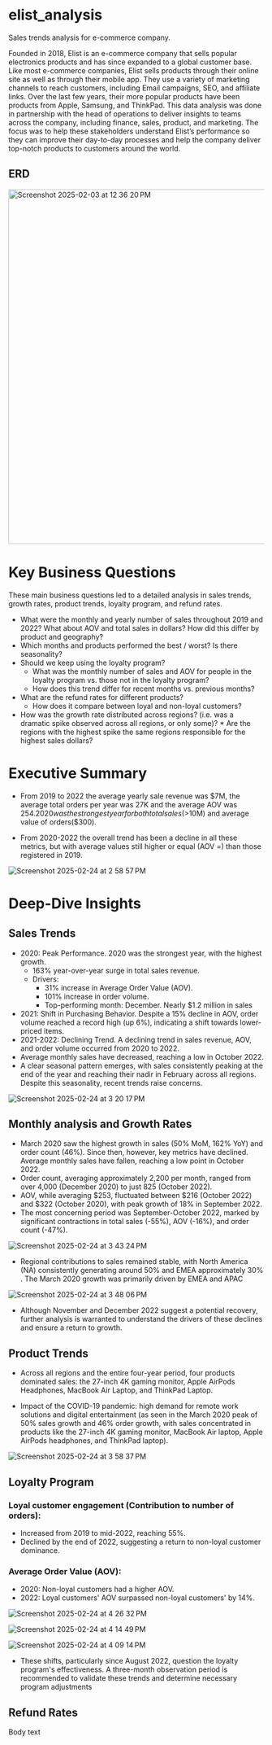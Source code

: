 # elist_analysis
Sales trends analysis for e-commerce company.

Founded in 2018, Elist is an e-commerce company that sells popular electronics products and has since expanded to a global customer base. Like most e-commerce companies, Elist sells products through their online site as well as through their mobile app. They use a variety of marketing channels to reach customers, including Email campaigns, SEO, and affiliate links. Over the last few years, their more popular products have been products from Apple, Samsung, and ThinkPad. 
This data analysis was done in partnership with the head of operations to deliver insights to teams across the company, including finance, sales, product, and marketing. The focus was to help these stakeholders understand Elist’s performance so they can improve their day-to-day processes and help the company deliver top-notch products to customers around the world.

## ERD
<img width="697" alt="Screenshot 2025-02-03 at 12 36 20 PM" src="https://github.com/user-attachments/assets/4e7cdfbe-6919-4c3e-838e-0b31abb9b6bb" />

# Key Business Questions

These main business questions led to a detailed analysis in sales trends, growth rates, product trends, loyalty program, and refund rates. 

* What were the monthly and yearly number of sales throughout 2019 and 2022? What about AOV and total sales in dollars? How did this differ by product and geography?
* Which months and products performed the best / worst? Is there seasonality?
* Should we keep using the loyalty program?
    * What was the monthly number of sales and AOV for people in the loyalty program vs. those not in the loyalty program?
    * How does this trend differ for recent months vs. previous months?
* What are the refund rates for different products?
    * How does it compare between loyal and non-loyal customers?
* How was the growth rate distributed across regions? (i.e. was a dramatic spike observed across all regions, or only some)?
	  * Are the regions with the highest spike the same regions responsible for the highest sales dollars?
  
# Executive Summary

* From 2019 to 2022 the average yearly sale revenue was $7M, the average total orders per year was 27K and the average AOV was $254. 2020 was the strongest year for both total sales (>$10M) and average value of orders($300). 

* From 2020-2022 the overall trend has been a decline in all these metrics, but with average values still higher or equal (AOV =) than those registered in 2019. 

![Screenshot 2025-02-24 at 2 58 57 PM](https://github.com/user-attachments/assets/8bfd1707-65c3-4c27-9bcf-665034f871d3)

  
# Deep-Dive Insights
## Sales Trends

* 2020: Peak Performance. 2020 was the strongest year, with the highest growth.
	* 163% year-over-year surge in total sales revenue.
	* Drivers:
		* 31% increase in Average Order Value (AOV).
		* 101% increase in order volume.
    	* Top-performing month: December. Nearly $1.2 million in sales
* 2021: Shift in Purchasing Behavior. Despite a 15% decline in AOV, order volume reached a record high (up 6%), indicating a shift towards lower-priced items.
* 2021-2022: Declining Trend. A declining trend in sales revenue, AOV, and order volume occurred from 2020 to 2022.
* Average monthly sales have decreased, reaching a low in October 2022.
* A clear seasonal pattern emerges, with sales consistently peaking at the end of the year and reaching their nadir in February across all regions. Despite this seasonality, recent trends raise concerns.

![Screenshot 2025-02-24 at 3 20 17 PM](https://github.com/user-attachments/assets/86f7d712-e6f4-4ec7-9f37-56cb185364d7)

## Monthly analysis and Growth Rates

* March 2020 saw the highest growth in sales (50% MoM, 162% YoY) and order count (46%). Since then, however, key metrics have declined. Average monthly sales have fallen, reaching a low point in October 2022.
* Order count, averaging approximately 2,200 per month, ranged from over 4,000 (December 2020) to just 825 (October 2022).
* AOV, while averaging $253, fluctuated between $216 (October 2022) and $322 (October 2020), with peak growth of 18% in September 2022.
* The most concerning period was September-October 2022, marked by significant contractions in total sales (-55%), AOV (-16%), and order count (-47%).

![Screenshot 2025-02-24 at 3 43 24 PM](https://github.com/user-attachments/assets/1a48ede2-abf8-4b5d-9cbf-9914d62bf4d7)

* Regional contributions to sales remained stable, with North America (NA) consistently generating around 50% and EMEA approximately 30% . The March 2020 growth was primarily driven by EMEA and APAC
  
![Screenshot 2025-02-24 at 3 48 06 PM](https://github.com/user-attachments/assets/4c1b6bbe-9df9-4209-9b9c-a724838572dd)

* Although November and December 2022 suggest a potential recovery, further analysis is warranted to understand the drivers of these declines and ensure a return to growth.

## Product Trends

* Across all regions and the entire four-year period, four products dominated sales: the 27-inch 4K gaming monitor, Apple AirPods Headphones, MacBook Air Laptop, and ThinkPad Laptop.  

* Impact of the COVID-19 pandemic: high demand for remote work solutions and digital entertainment (as seen in the March 2020 peak of 50% sales growth and 46% order growth, with sales concentrated in products like the 27-inch 4K gaming monitor, MacBook Air laptop, Apple AirPods headphones, and ThinkPad laptop). 

![Screenshot 2025-02-24 at 3 58 37 PM](https://github.com/user-attachments/assets/9e0268f8-8017-4519-b8fb-74704fac85ef)


## Loyalty Program

### Loyal customer engagement (Contribution to number of orders):
* Increased from 2019 to mid-2022, reaching 55%.
* Declined by the end of 2022, suggesting a return to non-loyal customer dominance.

### Average Order Value (AOV):
* 2020: Non-loyal customers had a higher AOV.
* 2022: Loyal customers' AOV surpassed non-loyal customers' by 14%.

![Screenshot 2025-02-24 at 4 26 32 PM](https://github.com/user-attachments/assets/82910e19-02ed-4728-8159-bcf67e11b66c)

![Screenshot 2025-02-24 at 4 14 49 PM](https://github.com/user-attachments/assets/bd88a249-28ac-407c-af0b-8d4700f26d36)  

![Screenshot 2025-02-24 at 4 09 14 PM](https://github.com/user-attachments/assets/29cbda41-19c5-4f82-999a-5c3ce78e6b86)
* These shifts, particularly since August 2022, question the loyalty program's effectiveness. A three-month observation period is recommended to validate these trends and determine necessary program adjustments
  
## Refund Rates
Body text
